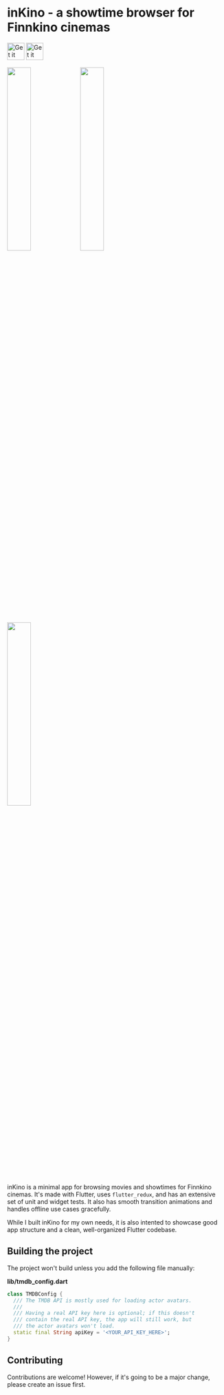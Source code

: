 # inKino - a showtime browser for Finnkino cinemas

<div>
<a href='https://play.google.com/store/apps/details?id=com.roughike.inkino'><img alt='Get it on Google Play' src='https://github.com/roughike/inKino/blob/master/screenshots/google_play.png' height='40px'/></a> <a href='https://itunes.apple.com/us/app/inkino/id1367181450'><img alt='Get it on the App Store' src='https://github.com/roughike/inKino/blob/master/screenshots/app_store.png' height='40px'/></a>
</div>

<img src="https://github.com/roughike/inKino/blob/master/screenshots/now_in_theaters.png" width="33%" /> <img src="https://github.com/roughike/inKino/blob/master/screenshots/showtimes.png" width="33%" /> <img src="https://github.com/roughike/inKino/blob/master/screenshots/event_details.png" width="33%" />

inKino is a minimal app for browsing movies and showtimes for Finnkino cinemas. It's made with Flutter, uses `flutter_redux`,  and has an extensive set of unit and widget tests. It also has smooth transition animations and handles offline use cases gracefully.

While I built inKino for my own needs, it is also intented to showcase good app structure and a clean, well-organized Flutter codebase. 

## Building the project

The project won't build unless you add the following file manually:

**lib/tmdb_config.dart**

```dart
class TMDBConfig {
  /// The TMDB API is mostly used for loading actor avatars.
  ///
  /// Having a real API key here is optional; if this doesn't 
  /// contain the real API key, the app will still work, but 
  /// the actor avatars won't load.
  static final String apiKey = '<YOUR_API_KEY_HERE>';
}
```

## Contributing

Contributions are welcome! However, if it's going to be a major change, please create an issue first. 
